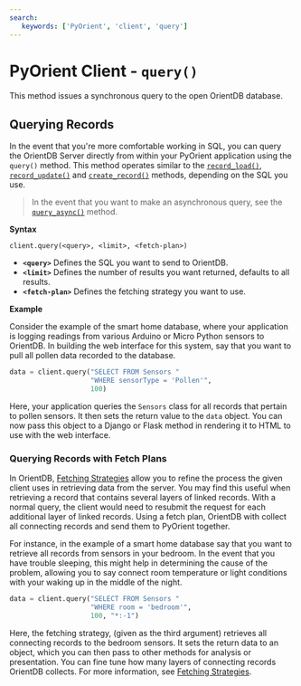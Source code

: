 ```yaml
---
search:
   keywords: ['PyOrient', 'client', 'query']
---
```


# PyOrient Client - `query()`

This method issues a synchronous query to the open OrientDB database.  

## Querying Records

In the event that you're more comfortable working in SQL, you can query the OrientDB Server directly from within your PyOrient application using the `query()` method.  This method operates similar to the [`record_load()`](PyOrient-Client-Record-Load.md), [`record_update()`](PyOrient-Client-Record-Update.md) and [`create_record()`](PyOrient-Client-Record-Create.md) methods, depending on the SQL you use.

>In the event that you want to make an asynchronous query, see the [`query_async()`](PyOrient-Client-Query-Async.md) method.

**Syntax**

```
client.query(<query>, <limit>, <fetch-plan>)
```

- **`<query>`** Defines the SQL you want to send to OrientDB.
- **`<limit>`** Defines the number of results you want returned, defaults to all results.
- **`<fetch-plan>`** Defines the fetching strategy you want to use.

**Example**

Consider the example of the smart home database, where your application is logging readings from various Arduino or Micro Python sensors to OrientDB.  In building the web interface for this system, say that you want to pull all pollen data recorded to the database.

```py
data = client.query("SELECT FROM Sensors "
                    "WHERE sensorType = 'Pollen'", 
                    100)
```

Here, your application queries the `Sensors` class for all records that pertain to pollen sensors.  It then sets the return value to the `data` object.  You can now pass this object to a Django or Flask method in rendering it to HTML to use with the web interface.


### Querying Records with Fetch Plans

In OrientDB, [Fetching Strategies](Fetching-Strategies.md) allow you to refine the process the given client uses in retrieving data from the server.  You may find this useful when retrieving a record that contains several layers of linked records.  With a normal query, the client would need to resubmit the request for each additional layer of linked records.  Using a fetch plan, OrientDB with collect all connecting records and send them to PyOrient together.

For instance, in the example of a smart home database say that you want to retrieve all records from sensors in your bedroom.  In the event that you have trouble sleeping, this might help in determining the cause of the problem, allowing you to say connect room temperature or light conditions with your waking up in the middle of the night.

```py
data = client.query("SELECT FROM Sensors "
                    "WHERE room = 'bedroom'",
                    100, "*:-1")
```

Here, the fetching strategy, (given as the third argument) retrieves all connecting records to the bedroom sensors.  It sets the return data to an object, which you can then pass to other methods for analysis or presentation.  You can fine tune how many layers of connecting records OrientDB collects.  For more information, see [Fetching Strategies](Fetching-Strategies.md).
